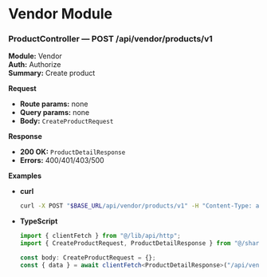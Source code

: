 # Vendor Module

### ProductController — POST /api/vendor/products/v1
**Module:** Vendor  
**Auth:** Authorize  
**Summary:** Create product

**Request**
- **Route params:** none
- **Query params:** none
- **Body:** `CreateProductRequest`

**Response**
- **200 OK:** `ProductDetailResponse`
- **Errors:** 400/401/403/500

**Examples**
- **curl**
  ```bash
  curl -X POST "$BASE_URL/api/vendor/products/v1" -H "Content-Type: application/json" -d '{}'
  ```
* **TypeScript**
  ```ts
  import { clientFetch } from "@/lib/api/http";
  import { CreateProductRequest, ProductDetailResponse } from "@/shared/models";

  const body: CreateProductRequest = {};
  const { data } = await clientFetch<ProductDetailResponse>("/api/vendor/products/v1", { method: "POST", body });
  ```

